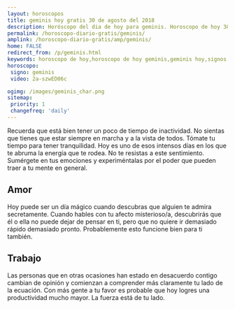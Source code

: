 ```yaml
---
layout: horoscopos
title: geminis hoy gratis 30 de agosto del 2018 
description: Horóscopo del dia de hoy para geminis. Horoscopo de hoy 30 de agosto del 2018. Las predicciones de amor, trabajo, vida personal gratis.
permalink: /horoscopo-diario-gratis/geminis/
amplink: /horoscopo-diario-gratis/amp/geminis/
home: FALSE
redirect_from: /p/geminis.html
keywords: horoscopo de hoy,horoscopo de hoy geminis,geminis hoy,signos zodiacales,horóscopo de hoy,horoscopos de hoy,horoscopo geminis hoy,horoscopo de geminis de hoy,horóscopo de hoy geminis,horoscopos,horoscopo del dia de hoy,geminis de hoy,los horoscopos de hoy,geminis de hoy,geminis Diciembre 2018,el horóscopo de hoy geminis,horóscopo del día,horoscopo y tarot geminis,predicciones zodiacales 2018,geminis hoy amor,signos zodiacales 2018el horoscopo de hoy
horoscopo:
 signo: geminis
 video: 2a-szwED06c

ogimg: /images/geminis_char.png
sitemap:
 priority: 1
 changefreq: 'daily'
---
```



Recuerda que está bien tener un poco de tiempo de inactividad. No sientas que tienes que estar siempre en marcha y a la vista de todos. Tómate tu tiempo para tener tranquilidad. Hoy es uno de esos intensos días en los que te abruma la energía que te rodea. No te resistas a este sentimiento. Sumérgete en tus emociones y experiméntalas por el poder que pueden traer a tu mente en general.

## Amor

Hoy puede ser un día mágico cuando descubras que alguien te admira secretamente. Cuando hables con tu afecto misterioso/a, descubrirás que él o ella no puede dejar de pensar en ti, pero que no quiere ir demasiado rápido demasiado pronto. Probablemente esto funcione bien para ti también.

## Trabajo

Las personas que en otras ocasiones han estado en desacuerdo contigo cambian de opinión y comienzan a comprender más claramente tu lado de la ecuación. Con más gente a tu favor es probable que hoy logres una productividad mucho mayor. La fuerza está de tu lado.
